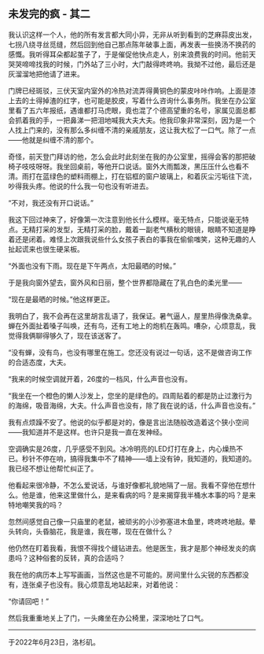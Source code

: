 ## 未发完的疯 - 其二

我认识这样一个人，他的所有发言都大同小异，无非从听到看到的芝麻蒜皮出发，七拐八绕寻丝觅缝，然后回到他自己那点陈年破事上面，再发表一些换汤不换药的感慨。我听得耳朵都起茧子了，于是催促他快点走人，别来浪费我的时间。他前天哭哭啼啼找我的时候，门外站了三小时，大门敲得咚咚响。我拗不过他，最后还是灰溜溜地把他请了进来。

门牌已经斑驳，三伏天室内室外的冷热对流弄得黄铜色的蒙皮咔咔作响。上面是漆上去的土得掉渣的红字，也可能是胶皮，写着什么咨询什么事务所。我坐在办公室里看了五六年报纸，遇谁都打马虎眼，竟也混了个德高望重的名号，家属见面总都会抓着我的手，一把鼻涕一把泪地喊我大夫大夫。他我印象非常深刻，因为是一个人找上门来的，没有那么多纠缠不清的亲戚朋友，这让我大松了一口气。除了一点——他就是纠缠不清的那个。

奇怪，前天登门拜访的他，怎么会此时此刻坐在我的办公室里，摇得会客的那把破椅子吱吱呀呀。我坐回桌前，等他开口说话。窗外大雨瓢泼，黑压压什么也看不清。雨打在蓝绿色的塑料雨棚上，打在铝框的窗户玻璃上，和着灰尘污垢往下流，吵得我头疼。他说的什么我一句也没有听进去。

“不对，我还没有开口说话。”

我这下回过神来了，好像第一次注意到他长什么模样。毫无特点，只能说毫无特点。无精打采的发型，无精打采的脸，戴着一副老气横秋的眼镜，眼睛不知道是睁着还是闭着。难怪上次跟我说些什么女孩子表白的事我在偷偷嗤笑，这种无趣的人扯起谎来也很生硬呆板。

“外面也没有下雨。现在是下午两点，太阳最晒的时候。”

于是我向窗外望去，窗外风和日丽，整个世界都隐藏在了乳白色的柔光里——

“现在是最晒的时候。”他这样更正。

我明白了，我不会再在这里胡言乱语了，我保证。暑气逼人，屋里热得像洗桑拿。蝉在外面扯着嗓子叫唤，还有鸟，还有工地上的炮机在轰鸣。嘈杂，心烦意乱，我觉得我俩聊得够久了，现在该送客了。

“没有蝉，没有鸟，也没有哪里在施工。您还没有说过一句话，这不是做咨询工作的合适态度，大夫。

“我来的时候空调就开着，26度的一档风，什么声音也没有。

“我坐在一个橙色的懒人沙发上，您坐的是绿色的。四周贴着的都是防止过激行为的海绵，吸音海绵，大夫。什么声音也没有，除了我在说的话，什么声音也没有。”

我有点烦躁不安了。他说的似乎都是对的，像是言出法随般改造着这个狭小空间——我知道并不是这样。也许只是我一直在发神经。

空调确实是26度，几乎感受不到风。冰冷明亮的LED灯打在身上，内心燥热不已。秒针不停在响，搞得我集中不了精神——墙上没有钟，我知道的，我知道的。我已经不想让他帮忙纠正了。

他看起来很冷静，不怎么爱说话，与谁好像都礼貌地隔了一层。我看不穿他在想什么。他是谁，他来这里做什么，是来看病的吗？是来揭穿我半桶水本事的吗？是来特地嘲笑我的吗？

忽然间感觉自己像一只庙里的老鼠，被顽劣的小沙弥塞进木鱼里，咚咚咚地敲。晕头转向，头昏脑花，我是谁，我在哪，现在在做什么？

他仍然在盯着我看，我恨不得找个缝钻进去。他是医生，我才是那个神经发炎的病患吗？这种俗套的反转，真的合适吗？

我在他的病历本上写写画画，当然这也是不可能的。房间里什么尖锐的东西都没有，连张桌子也没有。我心烦意乱地站起来，对着他说：

“你请回吧！”

然后我重重地关上了门，一头瘫坐在办公椅里，深深地吐了口气。



------

于2022年6月23日，洛杉矶。
